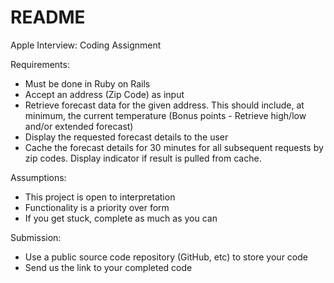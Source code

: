 # README

Apple Interview: Coding Assignment

Requirements:
*	Must be done in Ruby on Rails
*	Accept an address (Zip Code) as input
*	Retrieve forecast data for the given address. This should include, at minimum, the current temperature (Bonus points - Retrieve high/low and/or extended forecast)
*	Display the requested forecast details to the user
*	Cache the forecast details for 30 minutes for all subsequent requests by zip codes. Display indicator if result is pulled from cache.

Assumptions:
*	This project is open to interpretation
*	Functionality is a priority over form
*	If you get stuck, complete as much as you can

Submission:
*	Use a public source code repository (GitHub, etc) to store your code
*	Send us the link to your completed code
